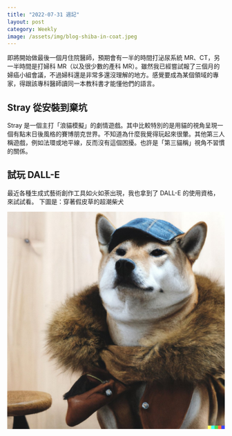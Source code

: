 ```yaml
---
title: "2022-07-31 週記"
layout: post
category: Weekly
image: /assets/img/blog-shiba-in-coat.jpeg
---
```


即將開始做最後一個月住院醫師，預期會有一半的時間打泌尿系統 MR、CT，另一半時間是打婦科 MR（以及很少數的產科 MR）。雖然我已經嘗試報了三個月的婦癌小組會議，不過婦科還是非常多還沒理解的地方。感覺要成為某個領域的專家，得跟該專科醫師讀同一本教科書才能懂他們的語言。

## Stray 從安裝到棄坑

Stray 是一個主打「浪貓模擬」的劇情遊戲。其中比較特別的是用貓的視角呈現一個有點末日後風格的賽博朋克世界。不知道為什麼我覺得玩起來很暈。其他第三人稱遊戲，例如法環或地平線，反而沒有這個困擾。也許是「第三貓稱」視角不習慣的關係。

## 試玩 DALL-E

最近各種生成式藝術創作工具如火如荼出現，我也拿到了 DALL-E 的使用資格，來試試看。
下圖是：穿著假皮草的超潮柴犬

![blog-shiba-in-coat.jpeg](/assets/img/blog-shiba-in-coat.jpeg)